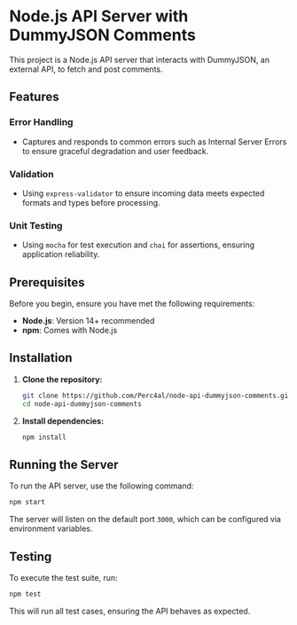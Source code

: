 
# Node.js API Server with DummyJSON Comments
This project is a Node.js API server that interacts with DummyJSON, an external API, to fetch and post comments.

## Features

### Error Handling
- Captures and responds to common errors such as Internal Server Errors to ensure graceful degradation and user feedback.
### Validation
- Using `express-validator` to ensure incoming data meets expected formats and types before processing.
### Unit Testing
- Using `mocha` for test execution and `chai` for assertions, ensuring application reliability.

## Prerequisites

Before you begin, ensure you have met the following requirements:

- **Node.js**: Version 14+ recommended
- **npm**: Comes with Node.js

## Installation

1. **Clone the repository:**

   ```bash
   git clone https://github.com/Perc4al/node-api-dummyjson-comments.git
   cd node-api-dummyjson-comments
   ```

2. **Install dependencies:**

   ```bash
   npm install
   ```

## Running the Server

To run the API server, use the following command:

```bash
npm start
```

The server will listen on the default port `3000`, which can be configured via environment variables.

## Testing

To execute the test suite, run:

```bash
npm test
```

This will run all test cases, ensuring the API behaves as expected.
